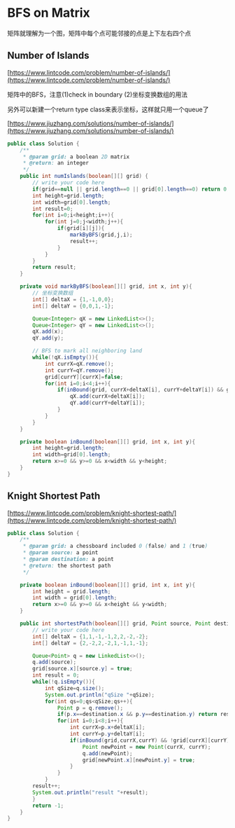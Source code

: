 # BFS on Matrix

矩阵就理解为一个图，矩阵中每个点可能邻接的点是上下左右四个点

## Number of Islands

[https://www.lintcode.com/problem/number-of-islands/](https://www.lintcode.com/problem/number-of-islands/)

矩阵中的BFS，注意\(1\)check in boundary \(2\)坐标变换数组的用法

另外可以新建一个return type class来表示坐标，这样就只用一个queue了

[https://www.jiuzhang.com/solutions/number-of-islands/](https://www.jiuzhang.com/solutions/number-of-islands/)

```java
public class Solution {
    /**
     * @param grid: a boolean 2D matrix
     * @return: an integer
     */
    public int numIslands(boolean[][] grid) {
        // write your code here
        if(grid==null || grid.length==0 || grid[0].length==0) return 0;
        int height=grid.length;
        int width=grid[0].length;
        int result=0;
        for(int i=0;i<height;i++){
            for(int j=0;j<width;j++){
                if(grid[i][j]){
                    markByBFS(grid,j,i);
                    result++;
                }
            }
        }
        return result;
    }

    private void markByBFS(boolean[][] grid, int x, int y){
        // 坐标变换数组
        int[] deltaX = {1,-1,0,0};
        int[] deltaY = {0,0,1,-1};

        Queue<Integer> qX = new LinkedList<>();
        Queue<Integer> qY = new LinkedList<>();
        qX.add(x);
        qY.add(y);

        // BFS to mark all neighboring land
        while(!qX.isEmpty()){
            int currX=qX.remove();
            int currY=qY.remove();
            grid[currY][currX]=false;
            for(int i=0;i<4;i++){
                if(inBound(grid, currX+deltaX[i], currY+deltaY[i]) && grid[currY+deltaY[i]][currX+deltaX[i]]){
                    qX.add(currX+deltaX[i]);
                    qY.add(currY+deltaY[i]);
                }
            }
        }
    }

    private boolean inBound(boolean[][] grid, int x, int y){
        int height=grid.length;
        int width=grid[0].length;
        return x>=0 && y>=0 && x<width && y<height;
    }
}
```

## Knight Shortest Path

[https://www.lintcode.com/problem/knight-shortest-path/](https://www.lintcode.com/problem/knight-shortest-path/)

```java
public class Solution {
    /**
     * @param grid: a chessboard included 0 (false) and 1 (true)
     * @param source: a point
     * @param destination: a point
     * @return: the shortest path 
     */

    private boolean inBound(boolean[][] grid, int x, int y){
        int height = grid.length;
        int width = grid[0].length;
        return x>=0 && y>=0 && x<height && y<width;
    }

    public int shortestPath(boolean[][] grid, Point source, Point destination) {
        // write your code here
        int[] deltaX = {1,1,-1,-1,2,2,-2,-2};
        int[] deltaY = {2,-2,2,-2,1,-1,1,-1};

        Queue<Point> q = new LinkedList<>();
        q.add(source);
        grid[source.x][source.y] = true;
        int result = 0;
        while(!q.isEmpty()){
            int qSize=q.size();
            System.out.println("qSize "+qSize);
            for(int qs=0;qs<qSize;qs++){
                Point p = q.remove();
                if(p.x==destination.x && p.y==destination.y) return result;
                for(int i=0;i<8;i++){
                    int currX=p.x+deltaX[i];
                    int currY=p.y+deltaY[i];
                    if(inBound(grid,currX,currY) && !grid[currX][currY]){
                        Point newPoint = new Point(currX, currY);
                        q.add(newPoint);
                        grid[newPoint.x][newPoint.y] = true;
                    }
                }
            }
        result++;
        System.out.println("result "+result);
        }
        return -1;
    }
}
```

